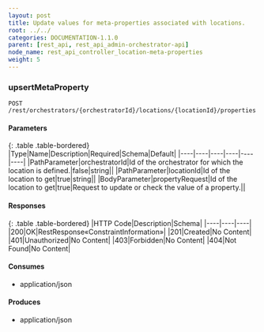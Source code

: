 ```yaml
---
layout: post
title: Update values for meta-properties associated with locations.
root: ../../
categories: DOCUMENTATION-1.1.0
parent: [rest_api, rest_api_admin-orchestrator-api]
node_name: rest_api_controller_location-meta-properties
weight: 5
---
```


### upsertMetaProperty
```
POST /rest/orchestrators/{orchestratorId}/locations/{locationId}/properties
```

#### Parameters

{: .table .table-bordered}
|Type|Name|Description|Required|Schema|Default|
|----|----|----|----|----|----|
|PathParameter|orchestratorId|Id of the orchestrator for which the location is defined.|false|string||
|PathParameter|locationId|Id of the location to get|true|string||
|BodyParameter|propertyRequest|Id of the location to get|true|Request to update or check the value of a property.||


#### Responses

{: .table .table-bordered}
|HTTP Code|Description|Schema|
|----|----|----|
|200|OK|RestResponse«ConstraintInformation»|
|201|Created|No Content|
|401|Unauthorized|No Content|
|403|Forbidden|No Content|
|404|Not Found|No Content|


#### Consumes

* application/json

#### Produces

* application/json

